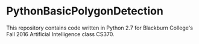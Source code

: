 # PythonBasicPolygonDetection
This repository contains code written in Python 2.7 for Blackburn College's Fall 2016 Artificial Intelligence class CS370.
